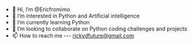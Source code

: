 - 👋 Hi, I’m @Ericfromimo
- 👀 I’m interested in Python and Artificial intelligence
- 🌱 I’m currently learning Python
- 💞️ I’m looking to collaborate on Python coding challenges and projects
- 📫 How to reach me --- rickydfuture@gmail.com

<!---
Ericfromimo/Ericfromimo is a ✨ special ✨ repository because its `README.md` (this file) appears on your GitHub profile.
You can click the Preview link to take a look at your changes.
--->
